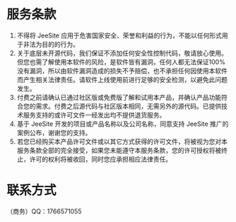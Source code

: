 # 服务条款

1. 不得将 JeeSite 应用于危害国家安全、荣誉和利益的行为，不能以任何形式用于非法为目的的行为。
2. 关于底层未开源代码，我们保证不添加任何安全性控制代码，敬请放心使用。但您也需了解使用本软件的风险，是软件皆有漏洞，任何人都无法保证100%没有漏洞，所以由软件漏洞造成的损失不予赔偿，也不承担任何因使用本软件而产生相关法律责任。请软件上线使用前进行足够的安全检测，以避免此问题发生。
3. 付费之前请确认已通过社区版或免费版了解和试用本产品，并确认产品功能符合您的需求。付费之后源代码与社区版本相同，无需另外的源代码。已提供技术服务支持的或许可文件一经发出均不提供退货服务。
4. 基于 JeeSite 开发的项目或产品名称以及公司名称，同意支持 JeeSite 推广的案例公布，谢谢您的支持。
5. 若您已经购买本产品许可文件或以其它方式获得的许可文件，将被视为您对本服务条款全部的完全接受，如果您未能遵守本服务条款，您的许可授权将被终止，许可的权利将被收回，同时您应承担相应法律责任。

# 联系方式

（商务）QQ：1766571055
